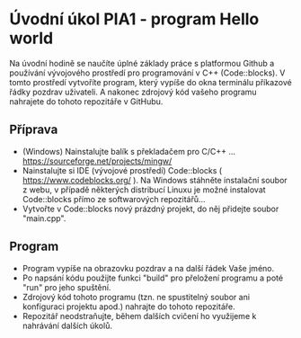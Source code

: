 # Úvodní úkol PIA1 - program Hello world

Na úvodní hodině se naučíte úplné základy práce s platformou Github a používání vývojového prostředí pro programování v C++ (Code::blocks). V tomto prostředí vytvoříte program, který vypíše do okna terminálu příkazové řádky pozdrav uživateli. A nakonec zdrojový kód vašeho programu nahrajete do tohoto repozitáře v GitHubu. 

## Příprava
- (Windows) Nainstalujte balík s překladačem pro C/C++ ... https://sourceforge.net/projects/mingw/
- Nainstalujte si IDE (vývojové prostředí) Code::blocks ( https://www.codeblocks.org/ ). Na Windows stáhněte instalační soubor z webu, v případě některých distribucí Linuxu je možné instalovat Code::blocks přímo ze softwarových repozitářů...
- Vytvořte v Code::blocks nový prázdný projekt, do něj přidejte soubor "main.cpp".

## Program
- Program vypíše na obrazovku pozdrav a na další řádek Vaše jméno.
- Po napsání kódu použijte funkci "build" pro přeložení programu a poté "run" pro jeho spuštění.
- Zdrojový kód tohoto programu (tzn. ne spustitelný soubor ani konfiguraci projektu apod.) nahrajte do tohoto repozitáře.
- Repozitář neodstraňujte, během dalších cvičení ho využijeme k nahrávání dalších úkolů.

